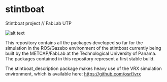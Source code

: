 # stintboat
Stintboat project // FabLab UTP

![alt text](https://github.com/[JoseMartinezLeon]/[stintboat]/blob/[master]/stintboat.jpg?raw=true)

This repository contains all the packages developed so far for the simulation in the ROS/Gazebo environment of the stintboat currently
being built by the METCAP/FabLab at the Technological University of Panama. The packages contained in this repository represent a first
stable build.

The stintboat_description package makes heavy use of the VRX simulation environment, which is available here: https://github.com/osrf/vrx
